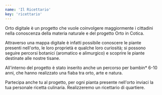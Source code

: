 ```yaml
---
name: 'Il Ricettario'
key: 'ricettario'
---
```


Orto digitale è un progetto che vuole coinvolgere maggiormente i
cittadini nella conoscenza della materia naturale e del progetto Orto in
Cotica.

Attraverso una mappa digitale è infatti possibile conoscere le piante
presenti nell'orto, le loro proprietà e qualche loro curiosità; si
possono seguire percorsi botanici (aromatico e alimurgico) e scoprire le
piante destinate alle nostre tisane.

All'interno del progetto è stato inserito anche un percorso per bambin\*
6-10 anni, che hanno realizzato una fiaba tra orto, arte e natura.

Partecipa anche tu al progetto, per ogni pianta presente nell'orto
inviaci la tua personale ricetta culinaria. Realizzeremo un ricettario
di quartiere.
